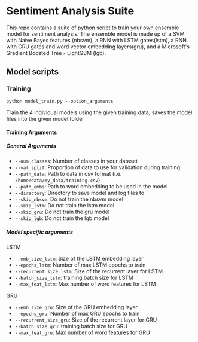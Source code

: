 # Sentiment Analysis Suite
This repo contains a suite of python script to train your own ensemble model for sentiment analysis. The ensemble model is made up of a SVM with Naive Bayes features (nbsvm), a RNN with LSTM gates(lstm), a RNN with GRU gates and word vector embedding layers(gru), and a Microsoft's Gradient Boosted Tree - LightGBM (lgb).

## Model scripts
### Training
```
python model_train.py --option_arguments
```
Train the 4 individual models using the given training data, saves the model files into the given model folder
#### Training Arguments
##### General Arguments

- `--num_classes`: Number of classes in your dataset 
- `--val_split`: Proportion of data to use for validation during training
- `--path_data`: Path to data in csv format (i.e. `/home/data/my_data/training.csv`)
- `--path_embs`: Path to word embedding to be used in the model
- `--directory`: Directory to save model and log files to 
- `--skip_nbsvm`: Do not train the nbsvm model
- `--skip_lstm`: Do not train the lstm model
- `--skip_gru`: Do not train the gru model
- `--skip_lgb`: Do not train the lgb model

##### Model specific arguments
LSTM

- `--emb_size_lstm`: Size of the LSTM embedding layer
- `--epochs_lstm`: Number of max LSTM epochs to train
- `--recurrent_size_lstm`: Size of the recurrent layer for LSTM
- `--batch_size_lstm`: training batch size for LSTM
- `--max_feat_lstm`: Max number of word features for LSTM

GRU

- `--emb_size_gru`: Size of the GRU embedding layer
- `--epochs_gru`: Number of max GRU epochs to train
- `--recurrent_size_gru`: Size of the recurrent layer for GRU
- `--batch_size_gru`: training batch size for GRU
- `--max_feat_gru`: Max number of word features for GRU